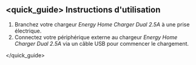 ## <quick_guide> Instructions d'utilisation

1. Branchez votre chargeur *Energy Home Charger Dual 2.5A* à une prise électrique.
2. Connectez votre périphérique externe au chargeur *Energy Home Charger Dual 2.5A* via un câble USB pour
commencer le chargement.

</quick_guide>
